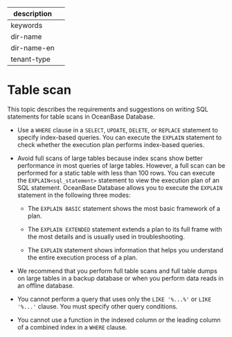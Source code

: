 |description||
|---|---|
|keywords||
|dir-name||
|dir-name-en||
|tenant-type||

# Table scan

This topic describes the requirements and suggestions on writing SQL statements for table scans in OceanBase Database.

* Use a `WHERE` clause in a `SELECT`, `UPDATE`, `DELETE`, or `REPLACE` statement to specify index-based queries. You can execute the `EXPLAIN` statement to check whether the execution plan performs index-based queries.

* Avoid full scans of large tables because index scans show better performance in most queries of large tables. However, a full scan can be performed for a static table with less than 100 rows. You can execute the `EXPLAIN<sql_statement>` statement to view the execution plan of an SQL statement. OceanBase Database allows you to execute the `EXPLAIN` statement in the following three modes:

   * The `EXPLAIN BASIC` statement shows the most basic framework of a plan.

   * The `EXPLAIN EXTENDED` statement extends a plan to its full frame with the most details and is usually used in troubleshooting.

   * The `EXPLAIN` statement shows information that helps you understand the entire execution process of a plan.

* We recommend that you perform full table scans and full table dumps on large tables in a backup database or when you perform data reads in an offline database.

* You cannot perform a query that uses only the `LIKE '%...%'` or `LIKE '%...'` clause. You must specify other query conditions.

* You cannot use a function in the indexed column or the leading column of a combined index in a `WHERE` clause.
